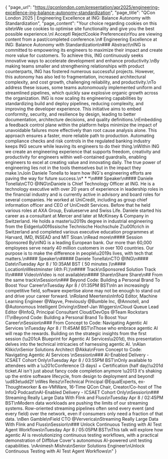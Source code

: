 {
    "page_url": "https://qconlondon.com/presentation/apr2025/engineering-excellence-ing-balance-autonomy-standardization",
    "page_title": "QCon London 2025 | Engineering Excellence at ING: Balance Autonomy with Standardization",
    "page_content": "Your choice regarding cookies on this site\nWe use cookies to optimise site functionality and give you the best possible experience.\nI AcceptI RejectCookie Preferences\nYou are viewing content from a past/completed conference.\n# Engineering Excellence at ING: Balance Autonomy with Standardization\n### Abstract\nING is committed to empowering its engineers to maximize their impact and create more value for customers. To achieve this, ING continuously seeks innovative ways to accelerate development and enhance productivity.\nBy making teams smaller and strengthening relationships with product counterparts, ING has fostered numerous successful projects. However, this autonomy has also led to fragmentation, increased architectural complexity, and cost growth, challenging reliability, and productivity.\nTo address these issues, some teams autonomously implemented uniform and streamlined pipelines, which quickly saw explosive organic growth across the organization. ING is now scaling its engineering capabilities by standardizing build and deploy pipelines, reducing complexity, and improving the developer experience. This initiative aims to embed conformity, security, and resilience by design, leading to better documentation, architecture decisions, and quality definitions.\nEmbedding a feedback control plane within the platform helps minimize the impact of unavoidable failures more effectively than root cause analysis alone. This approach ensures a faster, more reliable path to production. Automating compliance checks and risk controls in the regulated banking industry keeps ING secure while leaving its engineers to do their thing.\nWithin ING we create an engineering experience that supports freedom, creativity and productivity for engineers within well-contained guardrails, enabling engineers to excel at creating value and innovating daily. The true power of engineering lies not in the tools themselves but in the impact they make.\nJoin Daniele Tonella to learn how ING's engineering efforts are paving the way for future success.\n* * *\n### Speaker\n#### Daniele Tonella\nCTO @ING\nDaniele is Chief Technology Officer at ING. He is a technology executive with over 20 years of experience in leadership roles in the financial industry and is currently active in advisory and board roles for several companies. He worked at UniCredit, including as group chief information officer and CEO of UniCredit Services. Before that he held various roles at AXA Group, Evalueserve and Swiss Life. Daniele started his career as a consultant at Mercer and later at McKinsey & Company in Switzerland. He holds a master\u2019s degree in industrial engineering from the Eidgen\u00f6ssische Technische Hochschule Z\u00fcrich in Switzerland and completed various executive education programmes at Harvard, IMD, INSEAD and MIT Sloan.\nRead more\n#### Session Sponsored By\nING is a leading European bank. Our more than 60,000 employees serve nearly 40 million customers in over 100 countries. Our purpose is to make the difference in people\u2019s lives, with tech that matters.\n#### Speaker\n##### Daniele Tonella\nCTO @ING\n#### Date\nTuesday Apr 8 / 10:35AM BST ( 50 minutes )\n#### Location\nWestminster (4th Fl.)\n#### Track\nSponsored Solution Track II\n#### Video\nVideo is not available\n#### Share\nShare Share\n## From the same track\nSession\n### Beyond Code: Building a Personal Brand To Boost Your Career\nTuesday Apr 8 / 01:35PM BST\nIn an increasingly competitive field, software expertise alone may not be enough to stand out and drive your career forward. \nRoland Meertens\nInfoQ Editor, Machine Learning Engineer @Wayve, Previously @Bumble Inc, @Annotell, and @Autonomous Intelligent Driving\nSteef-Jan Wiggers\nCloud Queue Lead Editor @InfoQ, Principal Consultant Cloud/DevOps @Team Rockstars IT\nBeyond Code: Building a Personal Brand To Boost Your Career\nSession\n### From Concept to Code: Navigating Agentic AI Services \nTuesday Apr 8 / 11:45AM BST\nThose who embrace agentic AI will reap the rewards. Building on the strategic insights from the first session (\u201cA Blueprint for Agentic AI Services\u201d), this presentation delves into the technical intricacies of harnessing agentic AI. \nAlan Klikic\nSenior Solutions Architect @Akka\nFrom Concept to Code: Navigating Agentic AI Services \nSession\n### AI-Enabled Delivery - ICSAET Cohort Only\nTuesday Apr 8 / 03:55PM BST\nOnly available to attendees with a \u201cConference (3 days) + Certification (half day)\u201d ticket.AI isn't just about fancy code completion anymore \u2013 it's shaking up the entire software lifecycle, from design to deployment and beyond! \ud83e\udd2f \nWes Reisz\nTechnical Principal @EqualExperts, ex-Thoughtworker & ex-VMWare, 16-Time QCon Chair, Creator/Co-host of The InfoQ Podcast\nAI-Enabled Delivery - ICSAET Cohort Only\nSession\n### Streaming Really Large Data With Flink and Fluss\nTuesday Apr 8 / 02:45PM BST\nModern data workloads are pushing the limits of our streaming systems. Row-oriented streaming pipelines often send every event (and every field) over the network, even if consumers only need a fraction of that data. \nBen Gamble\nField CTO @Ververica\nStreaming Really Large Data With Flink and Fluss\nSession\n### Unlock Continuous Testing with AI Test Agent Workflows\nTuesday Apr 8 / 05:05PM BST\nThis talk will explore how agentic AI is revolutionizing continuous testing workflows, with a practical demonstration of Diffblue Cover's autonomous AI-powered unit testing capabilities. \nAnimesh Mishra\nSenior Solutions Engineer\nUnlock Continuous Testing with AI Test Agent Workflows\n"
}